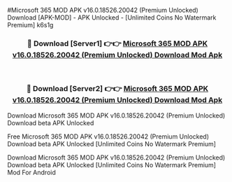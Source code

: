 #Microsoft 365 MOD APK v16.0.18526.20042 (Premium Unlocked) Download [APK-MOD] - APK Unlocked - [Unlimited Coins No Watermark Premium] k6s1g



<div align="center">

<h3>🔴 Download [Server1] 👉👉 <a href="https://momento.my/?title=Microsoft_365_MOD_APK_v16.0.18526.20042_(Premium_Unlocked)_Download">Microsoft 365 MOD APK v16.0.18526.20042 (Premium Unlocked) Download Mod Apk</a></h3><br>

<h3>🔴 Download [Server2] 👉👉 <a href="https://momento.my/?title=Microsoft_365_MOD_APK_v16.0.18526.20042_(Premium_Unlocked)_Download">Microsoft 365 MOD APK v16.0.18526.20042 (Premium Unlocked) Download Mod Apk</a></h3>
</div>



Download Microsoft 365 MOD APK v16.0.18526.20042 (Premium Unlocked) Download beta APK Unlocked

Free Microsoft 365 MOD APK v16.0.18526.20042 (Premium Unlocked) Download beta APK Unlocked [Unlimited Coins No Watermark Premium]

Download Microsoft 365 MOD APK v16.0.18526.20042 (Premium Unlocked) Download beta APK Unlocked [Unlimited Coins No Watermark Premium] Mod For Android
